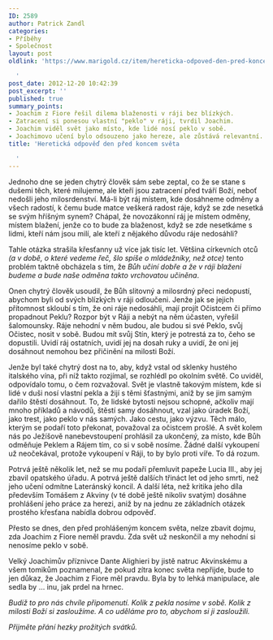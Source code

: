 ```yaml
---
ID: 2589
author: Patrick Zandl
categories:
- Příběhy
- Společnost
layout: post
oldlink: 'https://www.marigold.cz/item/hereticka-odpoved-den-pred-koncem-sveta

  '
post_date: 2012-12-20 10:42:39
post_excerpt: ''
published: true
summary_points:
- Joachim z Fiore řešil dilema blaženosti v ráji bez blízkých.
- Zatracení si ponesou vlastní "peklo" v ráji, tvrdil Joachim.
- Joachim viděl svět jako místo, kde lidé nosí peklo v sobě.
- Joachimovo učení bylo odsouzeno jako hereze, ale zůstává relevantní.
title: 'Heretická odpověď den před koncem světa

  '
---
```


<p>Jednoho dne se jeden chytrý člověk sám sebe zeptal, co že se stane s dušemi těch, které milujeme, ale kteří jsou zatracení před tváří Boží, neboť nedošli jeho milosrdenství. Má-li být ráj místem, kde dosáhneme odměny a všech radostí, k čemu bude matce veškerá radost ráje, když se zde nesetká se svým hříšným synem? Chápal, že novozákonní ráj je místem odměny, místem blažení, jenže co to bude za blaženost, když se zde nesetkáme s lidmi, kteří nám jsou milí, ale kteří z nějakého důvodu ráje nedosáhli?</p>


<p>Tahle otázka strašila křesťanny už více jak tisíc let. Většina církevních otců <em>(a v době, o které vedeme řeč, šlo spíše o mládežníky, než otce)</em> tento problém taktně obcházela s tím, že <em>Bůh učiní dobře a že v ráji blaženi budeme a bude naše odměna takto vrchovatou učiněna</em>.</p>

<p>Onen chytrý člověk usoudil, že Bůh slitovný a milosrdný přeci nedopustí, abychom byli od svých blízkých v ráji odloučeni. Jenže jak se jejich přítomnost skloubí s tím, že oni ráje nedosáhli, mají projít Očistcem či přímo propadnout Peklu? Rozpor být v Ráji a nebýt na něm účasten, vyřešil šalomounsky. Ráje nehodní v něm budou, ale budou si své Peklo, svůj Očistec, nosit v sobě. Budou mít svůj Stín, který je potrestá za to, čeho se dopustili. Uvidí ráj ostatních, uvidí jej na dosah ruky a uvidí, že oni jej dosáhnout nemohou bez přičinění na milosti Boží.</p>

<p>Jenže byl také chytrý dost na to, aby, když vstal od sklenky hustého italského vína, při níž takto rozjímal, se rozhlédl po okolním světě. Co uviděl, odpovídalo tomu, o čem rozvažoval. Svět je vlastně takovým místem, kde si lidé v duši nosí vlastní pekla a žijí s těmi šťastnými, aniž by se jim samým dařilo štěstí dosáhnout. To, že lidské bytosti nejsou schopné, ačkoliv mají mnoho příkladů a návodů, štěstí samy dosáhnout, vzal jako úradek Boží, jako trest, jako peklo v nás samých. Jako cestu, jako výzvu. Těch málo, kterým se podaří toto překonat, považoval za očistcem prošlé. A svět kolem nás po Ježíšově nanebevstoupení prohlásil za ukončený, za místo, kde Bůh odměňuje Peklem a Rájem tím, co si v sobě nosíme. Žádné další vykoupení už neočekával, protože vykoupení v Ráji, to by bylo proti víře. To dá rozum.</p>

<p>Potrvá ještě několik let, než se mu podaří přemluvit papeže Lucia III., aby jej zbavil opatského úřadu. A potrvá ještě dalších třináct let od jeho smrti, než jeho učení odmítne Lateránský koncil. A další léta, než kritika jeho díla především Tomášem z Akviny (v té době ještě nikoliv svatým) dosáhne prohlášení jeho práce za herezi, aniž by na jednu ze základních otázek prostého křesťana nabídla dobrou odpověď.</p>

<p>Přesto se dnes, den před prohlášeným koncem světa, nelze zbavit dojmu, zda Joachim z Fiore neměl pravdu. Zda svět už neskončil a my nehodní si nenosíme peklo v sobě.</p>

<p>Velký Joachimův příznivce Dante Alighieri by jistě natruc Akvinskému a všem tomikům poznamenal, že pokud zítra konec světa nepřijde, bude to jen důkaz, že Joachim z Fiore měl pravdu. Byla by to lehká manipulace, ale sedla by … inu, jak prdel na hrnec.</p>

<p><em>Budiž to pro nás chvíle připomenutí. Kolik z pekla nosíme v sobě. Kolik z milosti Boží si zasloužíme. A co uděláme pro to, abychom si ji zasloužili.</em></p>

<p><em>Přijměte přání hezky prožitých svátků.</em></p>